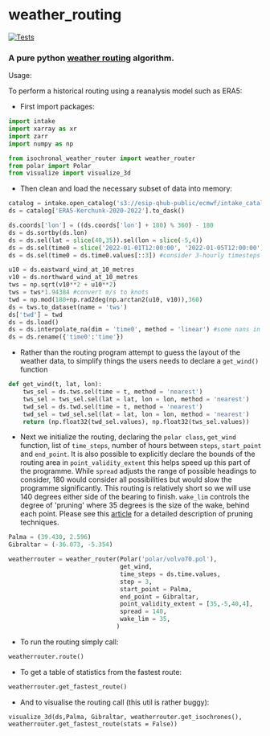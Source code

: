 # weather_routing

[![Tests](https://github.com/peterm790/weather_routing/actions/workflows/python-app.yml/badge.svg)](https://github.com/peterm790/weather_routing/actions/workflows/python-app.yml)

### A pure python [weather routing](https://en.wikipedia.org/wiki/Weather_routing) algorithm.

Usage:

To perform a historical routing using a reanalysis model such as ERA5:

- First import packages:

```python
import intake
import xarray as xr
import zarr
import numpy as np

from isochronal_weather_router import weather_router
from polar import Polar
from visualize import visualize_3d
```

- Then clean and load the necessary subset of data into memory:

```python
catalog = intake.open_catalog('s3://esip-qhub-public/ecmwf/intake_catalog.yml')
ds = catalog['ERA5-Kerchunk-2020-2022'].to_dask()

ds.coords['lon'] = ((ds.coords['lon'] + 180) % 360) - 180
ds = ds.sortby(ds.lon)
ds = ds.sel(lat = slice(40,35)).sel(lon = slice(-5,4))
ds = ds.sel(time0 = slice('2022-01-01T12:00:00', '2022-01-05T12:00:00'))
ds = ds.sel(time0 = ds.time0.values[::3]) #consider 3-hourly timesteps to speed up this demo

u10 = ds.eastward_wind_at_10_metres
v10 = ds.northward_wind_at_10_metres
tws = np.sqrt(v10**2 + u10**2)
tws = tws*1.94384 #convert m/s to knots
twd = np.mod(180+np.rad2deg(np.arctan2(u10, v10)),360)
ds = tws.to_dataset(name = 'tws')
ds['twd'] = twd
ds = ds.load()
ds = ds.interpolate_na(dim = 'time0', method = 'linear') #some nans in this dataset not sure why
ds = ds.rename({'time0':'time'})
```
- Rather than the routing program attempt to guess the layout of the weather data, to simplify things the users needs to declare a `get_wind()` function

```python
def get_wind(t, lat, lon):
    tws_sel = ds.tws.sel(time = t, method = 'nearest')
    tws_sel = tws_sel.sel(lat = lat, lon = lon, method = 'nearest')
    twd_sel = ds.twd.sel(time = t, method = 'nearest')
    twd_sel = twd_sel.sel(lat = lat, lon = lon, method = 'nearest')
    return (np.float32(twd_sel.values), np.float32(tws_sel.values))
```

- Next we initialize the routing, declaring the `polar class`, `get_wind` function, list of `time_steps`, number of hours between `steps`, `start_point` and `end_point`. It is also possible to explicitly declare the bounds of the routing area in `point_validity_extent` this helps speed up this part of the programme. While `spread` adjusts the range of possible headings to consider, 180 would consider all possibilities but would slow the programme significantly. This routing is relatively short so we will use 140 degrees either side of the bearing to finish. `wake_lim` controls the degree of 'pruning' where 35 degrees is the size of the wake, behind each point. Please see this [article](http://www.tecepe.com.br/nav/vrtool/routing.htm) for a detailed description of pruning techniques.

```python
Palma = (39.430, 2.596)
Gibraltar = (-36.073, -5.354)

weatherrouter = weather_router(Polar('polar/volvo70.pol'), 
                               get_wind, 
                               time_steps = ds.time.values,
                               step = 3,
                               start_point = Palma,
                               end_point = Gibraltar,
                               point_validity_extent = [35,-5,40,4],
                               spread = 140,
                               wake_lim = 35,
                              )
```

- To run the routing simply call:

```python
weatherrouter.route()
```

- To get a table of statistics from the fastest route:

```python
weatherrouter.get_fastest_route()
```

- And to visualise the routing call (this util is rather buggy):

```
visualize_3d(ds,Palma, Gibraltar, weatherrouter.get_isochrones(), weatherrouter.get_fastest_route(stats = False))
```



